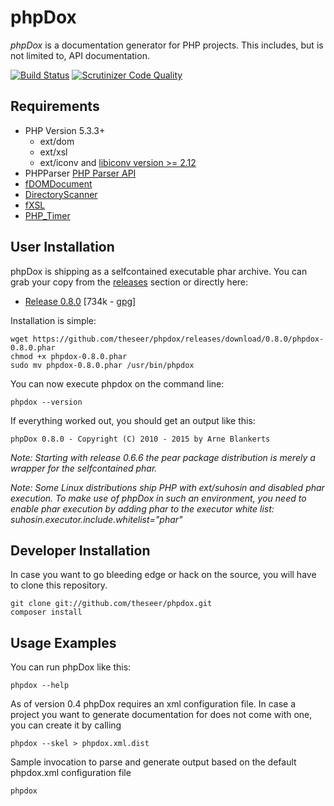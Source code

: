 phpDox
======

*phpDox* is a documentation generator for PHP projects.
This includes, but is not limited to, API documentation.

[![Build Status](https://travis-ci.org/theseer/phpdox.svg?branch=master)](https://travis-ci.org/theseer/phpdox)
[![Scrutinizer Code Quality](https://scrutinizer-ci.com/g/theseer/phpdox/badges/quality-score.png?b=master)](https://scrutinizer-ci.com/g/theseer/phpdox/?branch=master)

Requirements
------------

- PHP Version 5.3.3+
  - ext/dom
  - ext/xsl
  - ext/iconv and [libiconv version >= 2.12](http://www.gnu.org/software/libiconv/documentation/libiconv/iconv.1.html)
- PHPParser [PHP Parser API](https://github.com/nikic/PHP-Parser)
- [fDOMDocument](http://github.com/theseer/fDOMDocument)
- [DirectoryScanner](http://github.com/theseer/DirectoryScanner)
- [fXSL](http://github.com/theseer/fXSL)
- [PHP_Timer](http://github.com/sebastianbergmann/php-timer)


User Installation
-----------------

phpDox is shipping as a selfcontained executable phar archive. You can grab your copy from the
[releases](https://github.com/theseer/phpdox/releases/latest) section or directly here:

- [Release 0.8.0](https://github.com/theseer/phpdox/releases/download/0.8.0/phpdox-0.8.0.phar) [734k - [gpg](https://github.com/theseer/phpdox/releases/download/0.8.0/phpdox-0.8.0.phar.asc)]

Installation is simple:

    wget https://github.com/theseer/phpdox/releases/download/0.8.0/phpdox-0.8.0.phar
    chmod +x phpdox-0.8.0.phar
    sudo mv phpdox-0.8.0.phar /usr/bin/phpdox

You can now execute phpdox on the command line:

    phpdox --version

If everything worked out, you should get an output like this:

    phpDox 0.8.0 - Copyright (C) 2010 - 2015 by Arne Blankerts


_Note: Starting with release 0.6.6 the pear package distribution is merely a wrapper for the selfcontained phar._

_Note: Some Linux distributions ship PHP with ext/suhosin and disabled phar execution. To make use of phpDox in such an environment, you need to enable phar execution by adding phar to the executor white list: suhosin.executor.include.whitelist="phar"_

Developer Installation
----------------------

In case you want to go bleeding edge or hack on the source, you will have to clone this repository.

    git clone git://github.com/theseer/phpdox.git
    composer install


Usage Examples
--------------

You can run phpDox like this:

    phpdox --help

As of version 0.4 phpDox requires an xml configuration file. In case a project you want to generate documentation for does not come with one, you can create it by calling

    phpdox --skel > phpdox.xml.dist


Sample invocation to parse and generate output based on the default phpdox.xml configuration file

    phpdox
